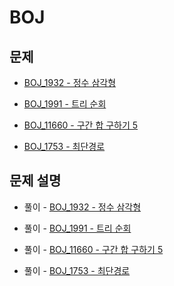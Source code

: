 # BOJ

## 문제

- [BOJ_1932 - 정수 삼각형](https://www.acmicpc.net/problem/1932)

- [BOJ_1991 - 트리 순회](https://www.acmicpc.net/problem/1991)

- [BOJ_11660 - 구간 합 구하기 5](https://www.acmicpc.net/problem/11660)

- [BOJ_1753 - 최단경로](https://www.acmicpc.net/problem/1753)

## 문제 설명

- 풀이 - [BOJ_1932 - 정수 삼각형](https://github.com/Meantint/Baekjoon/tree/master/Silver%20I/BOJ_1932)

- 풀이 - [BOJ_1991 - 트리 순회](https://github.com/Meantint/Baekjoon/tree/master/Silver%20I/BOJ_1991)

- 풀이 - [BOJ_11660 - 구간 합 구하기 5](https://github.com/Meantint/Baekjoon/tree/master/Silver%20I/BOJ_11660)

- 풀이 - [BOJ_1753 - 최단경로](https://github.com/Meantint/Baekjoon/tree/master/Gold%20V/BOJ_1753)
